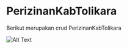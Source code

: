 # PerizinanKabTolikara
Berikut merupakan crud PerizinanKabTolikara

<img src="PerizinanKabTolikara/kamar/halaman_login.png" alt="Alt Text">




